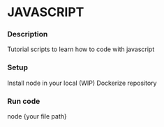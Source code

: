 # JAVASCRIPT

### Description

Tutorial scripts to learn how to code with javascript

### Setup

Install node in your local
(WIP) Dockerize repository

### Run code

node {your file path}
